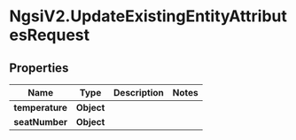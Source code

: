 # NgsiV2.UpdateExistingEntityAttributesRequest

## Properties
Name | Type | Description | Notes
------------ | ------------- | ------------- | -------------
**temperature** | **Object** |  | 
**seatNumber** | **Object** |  | 


